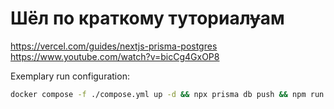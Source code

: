 # Шёл по краткому туториал~~у~~ам

https://vercel.com/guides/nextjs-prisma-postgres
https://www.youtube.com/watch?v=bicCg4GxOP8

Exemplary run configuration: 

```bash
docker compose -f ./compose.yml up -d && npx prisma db push && npm run dev
```

